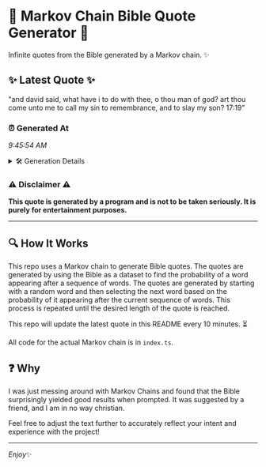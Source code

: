 # 📖 Markov Chain Bible Quote Generator 📖

Infinite quotes from the Bible generated by a Markov chain. ✨

## ✨ Latest Quote ✨
"and david said, what have i to do with thee, o thou man of god? art thou come unto me to call my sin to remembrance, and to slay my son? 17:19"

### ⏰ Generated At
*9:45:54 AM*

<details>
    <summary>🛠️ Generation Details</summary>
    <p>
        <strong>🌱 Seed:</strong> and<br>
        <strong>🔄 Iterations:</strong> 31<br>
        <strong>📜 Context History:</strong><br>[ and ]: david<br>[ and, david ]: said,<br>[ and, david, said, ]: what<br>[ and, david, said,, what ]: have<br>[ and, david, said,, what, have ]: i<br>[ and, david, said,, what, have, i ]: to<br>[ david, said,, what, have, i, to ]: do<br>[ said,, what, have, i, to, do ]: with<br>[ what, have, i, to, do, with ]: thee,<br>[ have, i, to, do, with, thee, ]: o<br>[ i, to, do, with, thee,, o ]: thou<br>[ to, do, with, thee,, o, thou ]: man<br>[ do, with, thee,, o, thou, man ]: of<br>[ with, thee,, o, thou, man, of ]: god?<br>[ thee,, o, thou, man, of, god? ]: art<br>[ o, thou, man, of, god?, art ]: thou<br>[ thou, man, of, god?, art, thou ]: come<br>[ man, of, god?, art, thou, come ]: unto<br>[ of, god?, art, thou, come, unto ]: me<br>[ god?, art, thou, come, unto, me ]: to<br>[ art, thou, come, unto, me, to ]: call<br>[ thou, come, unto, me, to, call ]: my<br>[ come, unto, me, to, call, my ]: sin<br>[ unto, me, to, call, my, sin ]: to<br>[ me, to, call, my, sin, to ]: remembrance,<br>[ to, call, my, sin, to, remembrance, ]: and<br>[ call, my, sin, to, remembrance,, and ]: to<br>[ my, sin, to, remembrance,, and, to ]: slay<br>[ sin, to, remembrance,, and, to, slay ]: my<br>[ to, remembrance,, and, to, slay, my ]: son?<br>[ remembrance,, and, to, slay, my, son? ]: 17:19<br>
    </p>
</details>

### ⚠️ Disclaimer ⚠️
**This quote is generated by a program and is not to be taken seriously. It is purely for entertainment purposes.**

---

## 🔍 How It Works

This repo uses a Markov chain to generate Bible quotes. The quotes are generated by using the Bible as a dataset to find the probability of a word appearing after a sequence of words. The quotes are generated by starting with a random word and then selecting the next word based on the probability of it appearing after the current sequence of words. This process is repeated until the desired length of the quote is reached.

This repo will update the latest quote in this README every 10 minutes. ⏳

All code for the actual Markov chain is in `index.ts`.

## ❓ Why

I was just messing around with Markov Chains and found that the Bible surprisingly yielded good results when prompted. 
It was suggested by a friend, and I am in no way christian.

Feel free to adjust the text further to accurately reflect your intent and experience with the project!

---

*Enjoy*✨
